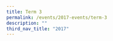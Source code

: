 ```yaml
---
title: Term 3
permalink: /events/2017-events/term-3
description: ""
third_nav_title: "2017"
---
```

